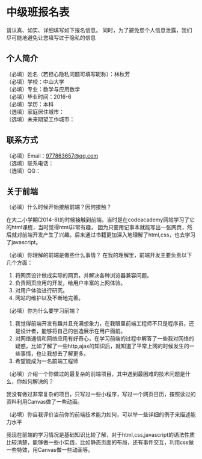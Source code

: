 # 中级班报名表

请认真、如实、详细填写如下报名信息。
同时，为了避免您个人信息泄露，我们尽可能地避免让您填写过于隐私的信息

## 个人简介

（必填）姓名（若担心隐私问题可填写昵称）：林秋芳<br />
（必填）学校：中山大学<br />
（必填）专业：数学与应用数学<br />
（必填）毕业时间：2016-6<br />
（必填）学历：本科<br />
（选填）家庭居住城市：<br />
（选填）未来期望工作城市：

## 联系方式

（必填）Email：977863657@qq.com<br />
（选填）联系电话：<br />
（选填）QQ：

## 关于前端

（必填）什么时候开始接触前端？因何接触？
<p>在大二小学期(2014-8)的时候接触到前端，当时是在codeacademy网站学习了它的html课程，当时觉得html非常有趣， 因为只要用记事本就能写出一张网页，然后就对前端开发产生了兴趣。后来通过书籍更加深入地理解了html,css，也去学习了javascript。</p>
（必填）你理解的前端是做些什么事情？
在我的理解里，前端开发主要负责以下几个方面：<ol>
  		<li>将网页设计做成实际的网页，并解决各种浏览器兼容问题。</li>
 		<li>负责网页应用的开发，给用户丰富的上网体验。</li>
 		<li>对用户体验进行研究。</li>
  		<li>网站的维护以及不断地完善。</li>
       </ol>
（必填）你为什么要学习前端？
<ol>
				<li> 我觉得前端开发有趣并且充满想象力，在我眼里前端工程师不只是程序员，还是设计者，能够将自己的创造展示在用户面前。</li>
				<li>对网络通信和网络应用有好奇心，在学习前端的过程中解答了一些我对网络的疑惑，比如了解了一些http,ajax的知识后，就知道了平常上网的时候发生的一些事情，也让我想去了解更多。</li>
				<li>希望能成为一名前端工程师</li>
			</ol>
（必填）介绍一个你做过的最复杂的前端项目，其中遇到最困难的技术问题是什么，你如何解决的？
<p>我没有做过非常复杂的项目，只写过一些小程序，写过一个网页日历，按照读过的资料利用Canvas做了一些动画。</p>
（必填）你自我评价当前你的前端技术能力如何，可以举一些详细的例子来描述能力水平
 <p>我现在前端的学习情况是基础知识比较了解，对于html,css,javascript的语法性质比较清楚，能够做一些小实践，比如静态页面的布局，还有事件交互，利用css做一些特效，用Canvas做一些动画等。</p>
